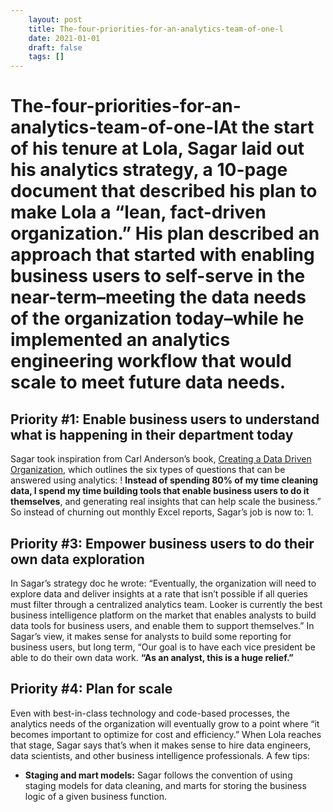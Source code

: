 ```yaml
---
 	layout: post
 	title: The-four-priorities-for-an-analytics-team-of-one-l
 	date: 2021-01-01
 	draft: false
 	tags: []
---
```


# The-four-priorities-for-an-analytics-team-of-one-lAt the start of his tenure at Lola, Sagar laid out his analytics strategy, a 10-page document that described his plan to make Lola a “lean, fact-driven organization.” His plan described an approach that started with enabling business users to self-serve in the near-term–meeting the data needs of the organization today–while he implemented an analytics engineering workflow that would scale to meet future data needs.
## Priority #1: Enable business users to understand what is happening in their department today
Sagar took inspiration from Carl Anderson’s book, [Creating a Data Driven Organization](https://www.amazon.com/Creating-Data-Driven-Organization-Practical-Trenches/dp/1491916915), which outlines the six types of questions that can be answered using analytics:
!
**Instead of spending 80% of my time cleaning data, I spend my time building tools that enable business users to do it themselves**, and generating real insights that can help scale the business.” So instead of churning out monthly Excel reports, Sagar’s job is now to:
1.
## Priority #3: Empower business users to do their own data exploration
In Sagar’s strategy doc he wrote: “Eventually, the organization will need to explore data and deliver insights at a rate that isn’t possible if all queries must filter through a centralized analytics team.
Looker is currently the best business intelligence platform on the market that enables analysts to build data tools for business users, and enable them to support themselves.”
In Sagar’s view, it makes sense for analysts to build some reporting for business users, but long term, “Our goal is to have each vice president be able to do their own data work.
**“As an analyst, this is a huge relief.”**
## Priority #4: Plan for scale
Even with best-in-class technology and code-based processes, the analytics needs of the organization will eventually grow to a point where “it becomes important to optimize for cost and efficiency.” When Lola reaches that stage, Sagar says that’s when it makes sense to hire data engineers, data scientists, and other business intelligence professionals.
A few tips:
- **Staging and mart models:** Sagar follows the convention of using staging models for data cleaning, and marts for storing the business logic of a given business function.
